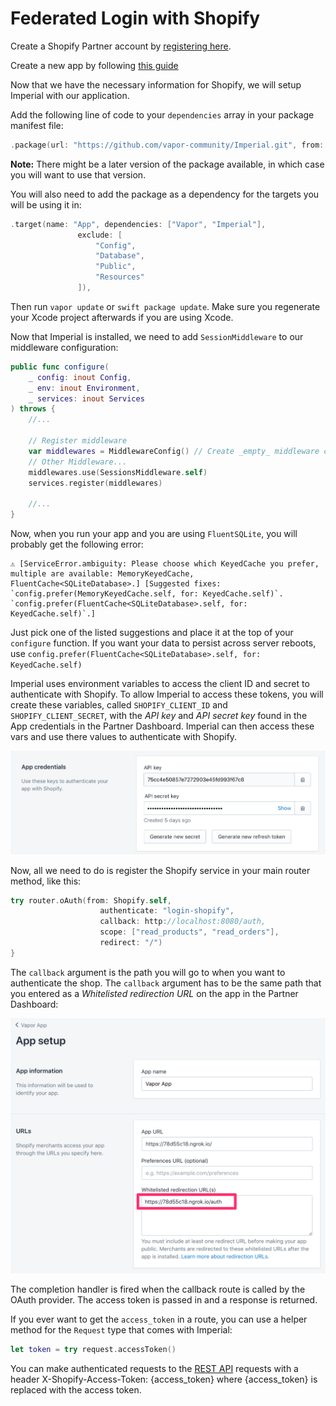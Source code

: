 # Federated Login with Shopify

Create a Shopify Partner account by [registering here](https://www.shopify.ca/partners).

Create a new app by following [this guide](https://help.shopify.com/en/api/getting-started/authentication/public-authentication)

Now that we have the necessary information for Shopify, we will setup Imperial with our application.

Add the following line of code to your `dependencies` array in your package manifest file:

```swift
.package(url: "https://github.com/vapor-community/Imperial.git", from: "0.7.0")
```

**Note:** There might be a later version of the package available, in which case you will want to use that version.

You will also need to add the package as a dependency for the targets you will be using it in:

```swift
.target(name: "App", dependencies: ["Vapor", "Imperial"],
               exclude: [
                   "Config",
                   "Database",
                   "Public",
                   "Resources"
               ]),
```

Then run `vapor update` or `swift package update`. Make sure you regenerate your Xcode project afterwards if you are using Xcode.

Now that Imperial is installed, we need to add `SessionMiddleware` to our middleware configuration:

```swift
public func configure(
    _ config: inout Config,
    _ env: inout Environment,
    _ services: inout Services
) throws {
    //...

    // Register middleware
    var middlewares = MiddlewareConfig() // Create _empty_ middleware config
	// Other Middleware...
    middlewares.use(SessionsMiddleware.self)
    services.register(middlewares)
    
	//...
}

```

Now, when you run your app and you are using `FluentSQLite`, you will probably get the following error:

```
⚠️ [ServiceError.ambiguity: Please choose which KeyedCache you prefer, multiple are available: MemoryKeyedCache, FluentCache<SQLiteDatabase>.] [Suggested fixes: `config.prefer(MemoryKeyedCache.self, for: KeyedCache.self)`. `config.prefer(FluentCache<SQLiteDatabase>.self, for: KeyedCache.self)`.]
```

Just pick one of the listed suggestions and place it at the top of your `configure` function. If you want your data to persist across server reboots, use `config.prefer(FluentCache<SQLiteDatabase>.self, for: KeyedCache.self)`

Imperial uses environment variables to access the client ID and secret to authenticate with Shopify. To allow Imperial to access these tokens, you will create these variables, called `SHOPIFY_CLIENT_ID` and `SHOPIFY_CLIENT_SECRET`, with the *API key* and *API secret key* found in the App credentials in the Partner Dashboard. Imperial can then access these vars and use there values to authenticate with Shopify.

![](configure-app-creds.png)

Now, all we need to do is register the Shopify service in your main router method, like this:

```swift
try router.oAuth(from: Shopify.self,
					authenticate: "login-shopify",
					callback: http://localhost:8080/auth,
					scope: ["read_products", "read_orders"],
					redirect: "/")
}
```

The `callback` argument is the path you will go to when you want to authenticate the shop. The `callback` argument has to be the same path that you entered as a *Whitelisted redirection URL* on the app in the Partner Dashboard:

![](callback-uri.png)

The completion handler is fired when the callback route is called by the OAuth provider. The access token is passed in and a response is returned.

If you ever want to get the `access_token` in a route, you can use a helper method for the `Request` type that comes with Imperial:

```swift
let token = try request.accessToken()
```

You can make authenticated requests to the [REST API](https://help.shopify.com/en/api/reference) requests with a header X-Shopify-Access-Token: {access_token} where {access_token} is replaced with the access token.